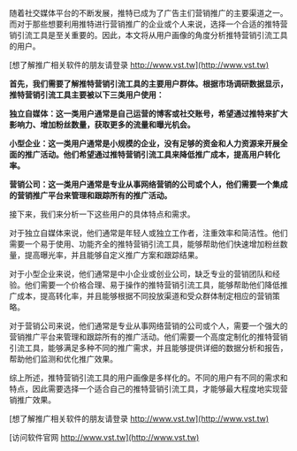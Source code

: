 随着社交媒体平台的不断发展，推特已成为了广告主们营销推广的主要渠道之一。而对于那些想要利用推特进行营销推广的企业或个人来说，选择一个合适的推特营销引流工具是至关重要的。因此，本文将从用户画像的角度分析推特营销引流工具的用户。

[想了解推广相关软件的朋友请登录 http://www.vst.tw](http://www.vst.tw)

**首先，我们需要了解推特营销引流工具的主要用户群体。根据市场调研数据显示，推特营销引流工具主要被以下三类用户使用：**

**独立自媒体：这一类用户通常是自己运营的博客或社交账号，希望通过推特来扩大影响力、增加粉丝数量，获取更多的流量和曝光机会。**

**小型企业：这一类用户通常是小规模的企业，没有足够的资金和人力资源来开展全面的推广活动。他们希望通过推特营销引流工具来降低推广成本，提高用户转化率。**

**营销公司：这一类用户通常是专业从事网络营销的公司或个人，他们需要一个集成的营销推广平台来管理和跟踪所有的推广活动。**

接下来，我们来分析一下这些用户的具体特点和需求。

对于独立自媒体来说，他们通常是年轻人或独立工作者，注重效率和简洁性。他们需要一个易于使用、功能齐全的推特营销引流工具，能够帮助他们快速增加粉丝数量，提高曝光率，并且能够自定义推广方案和跟踪结果。

对于小型企业来说，他们通常是中小企业或创业公司，缺乏专业的营销团队和经验。他们需要一个价格合理、易于操作的推特营销引流工具，能够帮助他们降低推广成本，提高转化率，并且能够根据不同投放渠道和受众群体制定相应的营销策略。

对于营销公司来说，他们通常是专业从事网络营销的公司或个人，需要一个强大的营销推广平台来管理和跟踪所有的推广活动。他们需要一个高度定制化的推特营销引流工具，能够满足多种不同的推广需求，并且能够提供详细的数据分析和报告，帮助他们监测和优化推广效果。

综上所述，推特营销引流工具的用户画像是多样化的。不同的用户有不同的需求和特点，因此需要选择一个适合自己的推特营销引流工具，才能够最大程度地实现营销推广效果。

[想了解推广相关软件的朋友请登录 http://www.vst.tw](http://www.vst.tw)


[访问软件官网 http://www.vst.tw](http://www.vst.tw)
